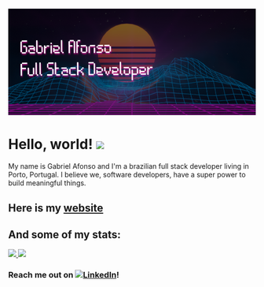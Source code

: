 [![Header](https://github.com/gabrielprrd/gabrielprrd/blob/master/github-header.png)](https://gabrielprrd.github.io/)


# Hello, world! <img src="https://raw.githubusercontent.com/MartinHeinz/MartinHeinz/master/wave.gif" width="30px">

My name is Gabriel Afonso and I'm a brazilian full stack developer living in Porto, Portugal. I believe we, software developers, have a super power to build meaningful things.

## Here is my <a href="https://gabrielprrd.github.io/">website</a>

## And some of my stats:

<a href="https://github.com/anuraghazra/github-readme-stats">
  <img src="https://github-readme-stats.vercel.app/api/?username=gabrielprrd&theme=dracula&show_icons=true" />
</a>
<a href="https://github.com/anuraghazra/github-readme-stats">
  <img src="https://github-readme-stats.vercel.app/api/top-langs/?username=gabrielprrd&layout=compact" />
</a>

### Reach me out on [![LinkedIn][2]][1]!

[2]: https://raw.githubusercontent.com/MartinHeinz/MartinHeinz/master/linkedin-3-16.png
[1]: https://www.linkedin.com/in/gabriel-afonso-b1a473104/
